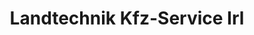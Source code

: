 ---
title: "Landtechnik Kfz-Service Irl"
url: /vierkirchen/landtechnik-kfz-service-irl/
shop: Autowerkstatt
---